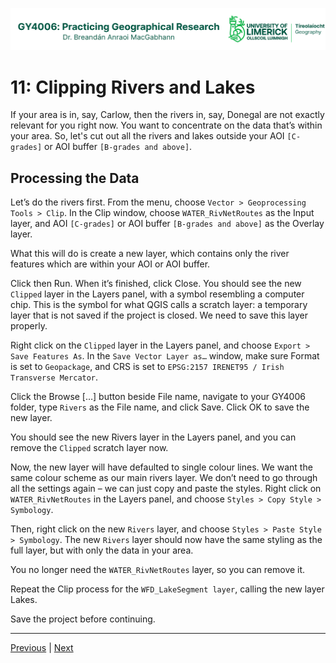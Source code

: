 ![UL Geography logo](../assets/images/GY4006_logo.png)

# 11: Clipping Rivers and Lakes

If your area is in, say, Carlow, then the rivers in, say, Donegal are not exactly relevant for you right now. You want to concentrate on the data that’s within your area. So, let's cut out all the rivers and lakes outside your AOI ```[C-grades]``` or AOI buffer ```[B-grades and above]```. 

## Processing the Data

Let’s do the rivers first. From the menu, choose ```Vector > Geoprocessing Tools > Clip```. In the Clip window, choose ```WATER_RivNetRoutes``` as the Input layer, and AOI ```[C-grades]``` or AOI buffer ```[B-grades and above]``` as the Overlay layer.

What this will do is create a new layer, which contains only the river features which are within your AOI or AOI buffer. 

Click then Run. When it’s finished, click Close. You should see the new ```Clipped``` layer in the Layers panel, with a symbol resembling a computer chip. This is the symbol for what QGIS calls a scratch layer: a temporary layer that is not saved if the project is closed. We need to save this layer properly. 

Right click on the ```Clipped``` layer in the Layers panel, and choose ```Export > Save Features As```. In the ```Save Vector Layer as…``` window, make sure Format is set to ```Geopackage```, and CRS is set to ```EPSG:2157 IRENET95 / Irish Transverse Mercator```.

Click the Browse […] button beside File name, navigate to your GY4006 folder, type ```Rivers``` as the File name, and click Save. Click OK to save the new layer.

You should see the new Rivers layer in the Layers panel, and you can remove the ```Clipped``` scratch layer now.

Now, the new layer will have defaulted to single colour lines. We want the same colour scheme as our main rivers layer. We don’t need to go through all the settings again – we can just copy and paste the styles. Right click on ```WATER_RivNetRoutes``` in the Layers panel, and choose ```Styles > Copy Style > Symbology```.

Then, right click on the new ```Rivers``` layer, and choose ```Styles > Paste Style > Symbology```. The new ```Rivers``` layer should now have the same styling as the full layer, but with only the data in your area. 

You no longer need the ```WATER_RivNetRoutes``` layer, so you can remove it.

Repeat the Clip process for the ```WFD_LakeSegment layer```, calling the new layer Lakes.

Save the project before continuing.


___
[Previous](./10_AOI_buffer.md) | [Next](./12_clip_water_level_monitors.md)